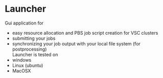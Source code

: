 # Launcher
Gui application for
 - easy resource allocation and PBS job script creation for VSC clusters
 - submitting your jobs
 - synchronizing your job output with your local file system (for postprocessing)  
Launcher is tested on
 - windows
 - Linux (ubuntu)
 - MacOSX